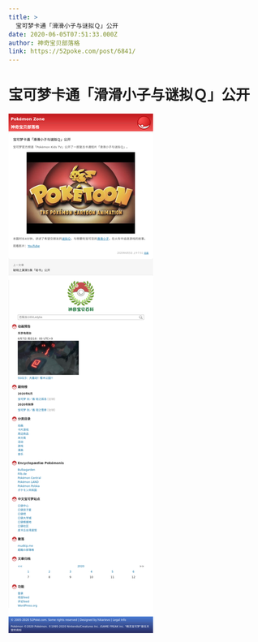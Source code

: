 ```yaml
---
title: >
  宝可梦卡通「滑滑小子与谜拟Ｑ」公开
date: 2020-06-05T07:51:33.000Z
author: 神奇宝贝部落格
link: https://52poke.com/post/6841/
---
```

# 宝可梦卡通「滑滑小子与谜拟Ｑ」公开

[![宝可梦卡通「滑滑小子与谜拟Ｑ」公开](./screenshot.png)](https://52poke.com/post/6841/)
